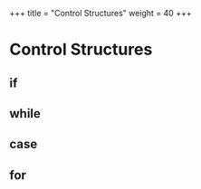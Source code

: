 +++
title = "Control Structures"
weight = 40
+++

# Control Structures

## if

## while

## case

## for
